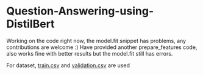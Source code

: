 # Question-Answering-using-DistilBert

Working on the code right now, the model.fit snippet has problems, any contributions are welcome :)
Have provided another prepare_features code, also works fine with better results but the model.fit still has errors.


For dataset, [train.csv](https://www.kaggle.com/datasets/thedevastator/the-stanford-question-answering-dataset?select=train.csv) and [validation.csv](https://www.kaggle.com/datasets/thedevastator/the-stanford-question-answering-dataset?select=validation.csv) are used

